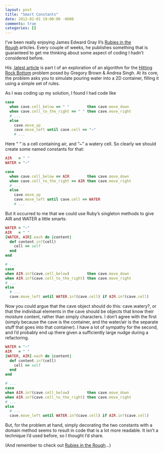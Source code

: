 ```yaml
---
layout: post
title: "Smart Constants"
date: 2012-02-01 19:00:00 -0600
comments: true
categories: []
---
```


I’ve been really enjoying James Edward Gray II’s <a
href="http://subinterest.com/rubies-in-the-rough">Rubies in the Rough</a> articles. Every couple of weeks, he publishes something that
is guaranteed to get me thinking about some aspect of coding I hadn’t
considered before.


His <a
href="http://subinterest.com/rubies-in-the-rough/10-test-driving-an-algorithm-part-1"> latest
article</a> is part I of an exploration of an algorithm for the <a
href="http://puzzlenode.com/puzzles/11-hitting-rock-bottom">Hitting Rock Bottom</a> problem posed by Gregory Brown & Andrea Singh. At
its core, the problem asks you to simulate pouring water into a 2D
container, filling it using a simple set of rules.

As I was coding up my solution, I found I had code like

``` ruby
case 
  when cave.cell_below == " "        then cave.move_down
  when cave.cell_to_the_right == " " then cave.move_right
  # ...
  else
    cave.move_up
    cave.move_left until cave.cell == "~"
    # ...
```

Here ” “ is a cell containing air, and ”~” a watery cell. So clearly
we should create some named constants for that:

``` ruby
AIR   = " "
WATER = "~"

case 
  when cave.cell_below == AIR        then cave.move_down
  when cave.cell_to_the_right == AIR then cave.move_right
  # ...
  else
    cave.move_up
    cave.move_left until cave.cell == WATER
    # ...
```

But it occurred to me that we could use Ruby’s singleton methods to
give AIR and WATER a little smarts:

``` ruby
WATER = "~"
AIR   = " "
[WATER, AIR].each do |content|
  def content.in?(cell)
    cell == self
  end
end

# ...
case 
when AIR.in?(cave.cell_below)        then cave.move_down
when AIR.in?(cave.cell_to_the_right) then cave.move_right
# ...
else
  # ...
  cave.move_left until WATER.in?(cave.cell) if AIR.in?(cave.cell)
```

Now you could argue that the cave object should do this: cave.watery?,
or that the individual elements in the cave should be objects that
know their moisture content, rather than simply characters. I don’t
agree with the first (simply because the cave is the container, and
the water/air is the separate stuff that goes into that container). I
have a lot of sympathy for the second, and I’d probably end up there
given a sufficiently large nudge during a refactoring. 

``` ruby
WATER = "~"
AIR   = " "
[WATER, AIR].each do |content|
  def content.in?(cell)
    cell == self
  end
end

# ...
case 
when AIR.in?(cave.cell_below)        then cave.move_down
when AIR.in?(cave.cell_to_the_right) then cave.move_right
# ...
else
  # ...
  cave.move_left until WATER.in?(cave.cell) if AIR.in?(cave.cell)  
```

But, for the problem at hand, simply decorating the two constants with
a domain method seems to result in code that is a lot more
readable. It isn’t a technique I’d used before, so I thought I’d
share.


(And remember to check out <a
href="http://subinterest.com/rubies-in-the-rough">Rubies in the Rough</a>…)

